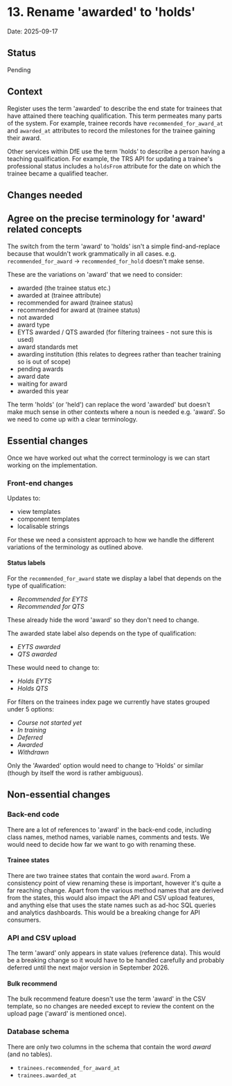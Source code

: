 # 13. Rename 'awarded' to 'holds'

Date: 2025-09-17

## Status

Pending

## Context

Register uses the term 'awarded' to describe the end state for trainees that have attained there teaching qualification. This term permeates many parts of the system. For example, trainee records have `recommended_for_award_at` and `awarded_at` attributes to record the milestones for the trainee gaining their award.

Other services within DfE use the term 'holds' to describe a person having a teaching qualification. For example, the TRS API for updating a trainee's professional status includes a `holdsFrom` attribute for the date on which the trainee became a qualified teacher.

## Changes needed

## Agree on the precise terminology for 'award' related concepts

The switch from the term 'award' to 'holds' isn't a simple find-and-replace because that wouldn't work grammatically in all cases. e.g. `recommended_for_award` -> `recommended_for_hold` doesn't make sense.

These are the variations on 'award' that we need to consider:

- awarded (the trainee status etc.)
- awarded at (trainee attribute)
- recommended for award (trainee status)
- recommended for award at (trainee status)
- not awarded
- award type
- EYTS awarded / QTS awarded (for filtering trainees - not sure this is used)
- award standards met
- awarding institution (this relates to degrees rather than teacher training so is out of scope)
- pending awards
- award date
- waiting for award
- awarded this year

The term 'holds' (or 'held') can replace the word 'awarded' but doesn't make much sense in other contexts where a noun is needed e.g. 'award'. So we need to come up with a clear terminology.

## Essential changes

Once we have worked out what the correct terminology is we can start working on the implementation.

### Front-end changes

Updates to:

- view templates
- component templates
- localisable strings

For these we need a consistent approach to how we handle the different variations of the terminology as outlined above.

#### Status labels

For the `recommended_for_award` state we display a label that depends on the type of qualification:

- _Recommended for EYTS_
- _Recommended for QTS_

These already hide the word 'award' so they don't need to change.

The awarded state label also depends on the type of qualification:

- _EYTS awarded_
- _QTS awarded_

These would need to change to:

- _Holds EYTS_
- _Holds QTS_

For filters on the trainees index page we currently have states grouped under 5 options:

- _Course not started yet_
- _In training_
- _Deferred_
- _Awarded_
- _Withdrawn_

Only the 'Awarded' option would need to change to 'Holds' or similar (though by itself the word is rather ambiguous).

## Non-essential changes

### Back-end code

There are a lot of references to 'award' in the back-end code, including class names, method names, variable names, comments and tests. We would need to decide how far we want to go with renaming these.

#### Trainee states

There are two trainee states that contain the word `award`. From a consistency point of view renaming these is important, however it's quite a far reaching change. Apart from the various method names that are derived from the states, this would also impact the API and CSV upload features, and anything else that uses the state names such as ad-hoc SQL queries and analytics dashboards. This would be a breaking change for API consumers.

### API and CSV upload

The term 'award' only appears in state values (reference data). This would be a breaking change so it would have to be handled carefully and probably deferred until the next major version in September 2026.

#### Bulk recommend

The bulk recommend feature doesn't use the term 'award' in the CSV template, so no changes are needed except to review the content on the upload page ('award' is mentioned once).

### Database schema

There are only two columns in the schema that contain the word _award_ (and no tables).

- `trainees.recommended_for_award_at`
- `trainees.awarded_at`



